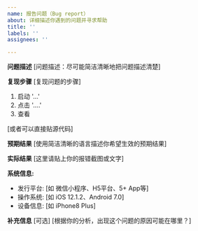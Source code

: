 ```yaml
---
name: 报告问题（Bug report）
about: 详细描述你遇到的问题并寻求帮助
title: ''
labels: ''
assignees: ''

---
```


**问题描述**
[问题描述：尽可能简洁清晰地把问题描述清楚]

**复现步骤**
[复现问题的步骤]
1. 启动 '...'
2. 点击  '....'
3. 查看

[或者可以直接贴源代码]

**预期结果**
[使用简洁清晰的语言描述你希望生效的预期结果]

**实际结果**
[这里请贴上你的报错截图或文字]


**系统信息:**
 - 发行平台: [如 微信小程序、H5平台、5+ App等]
 - 操作系统: [如 iOS 12.1.2、Android 7.0]
 - 设备信息: [如 iPhone8 Plus]


**补充信息**
[可选]
[根据你的分析，出现这个问题的原因可能在哪里？]
